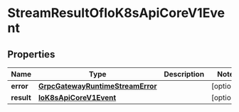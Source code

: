 
# StreamResultOfIoK8sApiCoreV1Event

## Properties
Name | Type | Description | Notes
------------ | ------------- | ------------- | -------------
**error** | [**GrpcGatewayRuntimeStreamError**](GrpcGatewayRuntimeStreamError.md) |  |  [optional]
**result** | [**IoK8sApiCoreV1Event**](IoK8sApiCoreV1Event.md) |  |  [optional]



